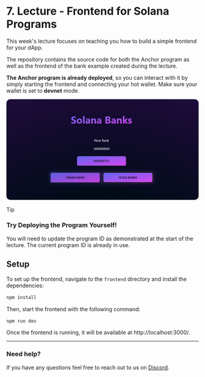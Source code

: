 # 7. Lecture - Frontend for Solana Programs

This week's lecture focuses on teaching you how to build a simple frontend for your dApp.

The repository contains the source code for both the Anchor program as well as the frontend of the bank example created during the lecture.

**The Anchor program is already deployed**, so you can interact with it by simply starting the frontend and connecting your hot wallet. Make sure your wallet is set to **devnet** mode.

<img src=./solana_banks.png style="border-radius: 10px">

>[!TIP]
>### Try Deploying the Program Yourself!
>You will need to update the program ID as demonstrated at the start of the lecture. The current program ID is already in use.

## Setup

To set up the frontend, navigate to the `frontend` directory and install the dependencies:

```bash
npm install
```

Then, start the frontend with the following command:

```bash
npm run dev
```

Once the frontend is running, it will be available at http://localhost:3000/.

-----

### Need help?
If you have any questions feel free to reach out to us on [Discord](https://discord.gg/z3JVuZyFnp).
